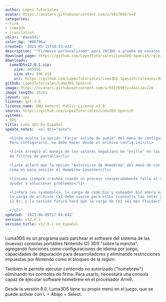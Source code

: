 ```yaml
---
author: López Tutoriales
avatar: https://avatars.githubusercontent.com/u/5817696?v=4
categories:
- firm
- luma3ds
- translation
color: '#aea591'
color_bg: '#80796a'
created: '2021-05-15T18:53:42Z'
description: '"Firmware personalizado" para (N)3DS a prueba de novatos'
download_page: https://github.com/LopezTutoriales/Luma3DS-Spanish/releases
downloads:
  Luma3DSv12.0.1.zip:
    size: 405956
    size_str: 396 KiB
    url: https://github.com/LopezTutoriales/Luma3DS-Spanish/releases/download/v12.0.1/Luma3DSv12.0.1.zip
github: LopezTutoriales/Luma3DS-Spanish
image: https://avatars.githubusercontent.com/u/5817696?v=4&size=128
image_length: 26161
layout: app
license: gpl-3.0
license_name: GNU General Public License v3.0
source: https://github.com/LopezTutoriales/Luma3DS-Spanish
systems:
- 3DS
title: Luma 3DS En Español
update_notes: '<ul dir="auto">

  <li>Se ocultó la opción "Forzar salida de audio" del menú de configuración de Luma.
  Para configurarlo, se debe hacer desde el archivo config.ini</li>

  <li>Se arregló el manejo de los valores negativos de "brillo" en las opciones avanzadas
  de filtros de pantalla</li>

  <li>Se aclaró que la opción "Autoinicio de Homebrew" del menú de configuración de
  Luma es para iniciar el Homebrew Launcher</li>

  <li>Luma siempre crashea cuando un proceso inesperadamente falla al cargar, para
  ayudar a solucionar problemas</li>

  <li>Para los sysmodules, la carga de code.bin y exheader.bin ahora está obsoleta.
  La carga de archivos CXI debe usarse para ellos (consulte las notas de la versión
  12.0), y la versión futura hará que la carga de CXI sea más fluida</li>

  </ul>'
updated: '2023-04-09T17:04:04Z'
version: v12.0.1
version_title: v12.0.1 en Español
---
```

Luma3DS es un programa para parchear el software del sistema de las (nuevas) consolas portátiles Nintendo (2) 3DS "sobre la marcha", agregando funciones como configuraciones de idioma por juego, capacidades de depuración para desarrolladores y eliminando restricciones impuestas por Nintendo como el bloqueo de la región.

También le permite ejecutar contenido no autorizado ("homebrew") eliminando los controles de firma. Para usarlo, necesitará una consola capaz de ejecutar software homebrew en el procesador Arm9.

Desde la versión 8.0, Luma3DS tiene su propio menú en el juego, que se puede activar con L + Abajo + Select.